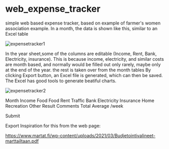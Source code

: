 # web_expense_tracker
simple web based expense tracker, based on example of farmer's women association example. 
In a month, the data is shown like this, similar to an Excel table


![expensetracker1](https://github.com/ReinhardLenz/web_expense_tracker/assets/71219487/0748fcb6-23ca-4ca9-aa6c-85ef030f1c26)





In the year sheet,some of the columns are editable (Income, Rent, Bank, Electricity, insurance). This is because income, electricity, and similar costs are month based, and normally would be filled out only rarely, maybe only at the end of the year. the rest is taken over from the month tables
By clicking Export button, an Excel file is generated, which can then be saved. The Excel has good tools to  generate beatiful charts.

![expensetracker2](https://github.com/ReinhardLenz/web_expense_tracker/assets/71219487/0d7d8827-a78f-487e-9c59-2cdf7bc097ec)


Month	Income	Food	Food	Rent	Traffic	Bank	Electricity	Insurance	Home	Recreation	Other	Result	Comments
Total
Average
/week



Submit

Export
Inspiration for this from the web page:

https://www.martat.fi/wp-content/uploads/2021/03/Budjetointivalineet-marttailtaan.pdf



